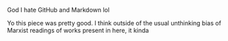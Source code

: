 God I hate GitHub and Markdown lol

Yo this piece was pretty good. I think outside of the usual unthinking bias of Marxist readings of works present in here, it kinda
